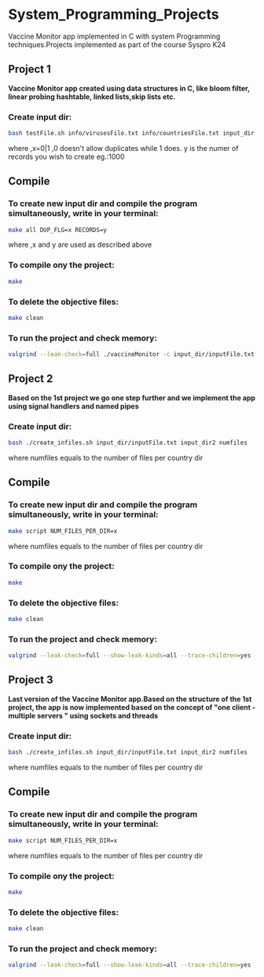 # System_Programming_Projects
Vaccine Monitor app implemented in C with system Programming techniques.Projects implemented as part of the course Syspro K24
 
## Project 1

__Vaccine Monitor app created using data structures in C, like bloom filter, linear probing hashtable, linked lists,skip lists etc.__

### Create input dir:
```bash
bash testFile.sh info/virusesFile.txt info/countriesFile.txt input_dir x y
```
where ,x=0|1 ,0 doesn't allow duplicates while 1 does. y is the numer of records you wish to create eg.:1000

## Compile
### To create new input dir and compile the program simultaneously, write in your terminal:
```bash
make all DUP_FLG=x RECORDS=y
```
where ,x and y are used as described above
### To compile ony the project:
```bash
make
```
### To delete the objective files:
```bash
make clean
```
### To run the project and check memory:

```bash
valgrind --leak-check=full ./vaccineMonitor -c input_dir/inputFile.txt -b bloomsize
```

## Project 2

__Based on the 1st project we go one step further and we implement the app using signal handlers and named pipes__

### Create input dir:
```bash
bash ./create_infiles.sh input_dir/inputFile.txt input_dir2 numfiles
```
where numfiles equals to the number of files per country dir

## Compile
### To create new input dir and compile the program simultaneously, write in your terminal:
```bash
make script NUM_FILES_PER_DIR=x
```
where numfiles equals to the number of files per country dir
### To compile ony the project:
```bash
make
```
### To delete the objective files:
```bash
make clean
```
### To run the project and check memory:

```bash
valgrind --leak-check=full --show-leak-kinds=all --trace-children=yes -s ./travelMonitor -m 3 -b 100 -s 1000 -i input_dir
```

## Project 3

__Last version of the Vaccine Monitor app.Based on the structure of the 1st project, the app is now implemented based on the concept of "one client - multiple servers " using sockets and threads__

### Create input dir:
```bash
bash ./create_infiles.sh input_dir/inputFile.txt input_dir2 numfiles
```
where numfiles equals to the number of files per country dir

## Compile
### To create new input dir and compile the program simultaneously, write in your terminal:
```bash
make script NUM_FILES_PER_DIR=x
```
where numfiles equals to the number of files per country dir
### To compile ony the project:
```bash
make
```
### To delete the objective files:
```bash
make clean
```
### To run the project and check memory:

```bash
valgrind --leak-check=full --show-leak-kinds=all --trace-children=yes ./travelMonitorClient -m 3 -b 100 -c 2 -s 1000 -i input_dir -t 3 < instructions.txt
```
